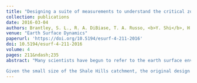 ```yaml
---
title: "Designing a suite of measurements to understand the critical zone"
collection: publications
date: 2016-03-04
authors: Brantley, S. L., R. A. DiBiase, T. A. Russo, <b>Y. Shi</b>, H. Lin, K. J. Davis, M. Kaye, L. Hill, J. Kaye, D. M. Eissenstat, B. Hoagland, A. L. Dere, A. L. Neal, K. M. Brubaker, and D. K. Arthur
venue: "Earth Surface Dynamics"
paperurl: 'https://doi.org/10.5194/esurf-4-211-2016'
doi: 10.5194/esurf-4-211-2016
volume: 4
pages: 211&ndash;235
abstract: "Many scientists have begun to refer to the earth surface environment from the upper canopy to the depths of bedrock as the critical zone (CZ). Identification of the CZ as an integral object worthy of study implicitly posits that the study of the whole earth surface will provide benefits that do not arise when studying the individual parts. To study the CZ, however, requires prioritizing among the measurements that can be made – and we do not generally agree on the priorities. Currently, the Susquehanna Shale Hills Critical Zone Observatory (SSHCZO) is expanding from a small original focus area (0.08 km<sup>2</sup>, Shale Hills catchment), to a larger watershed (164 km<sup>2</sup>, Shavers Creek watershed) and is grappling with the prioritization. This effort is an expansion from a monolithologic first-order forested catchment to a watershed that encompasses several lithologies (shale, sandstone, limestone) and land use types (forest, agriculture). The goal of the project remains the same: to understand water, energy, gas, solute, and sediment (WEGSS) fluxes that are occurring today in the context of the record of those fluxes over geologic time as recorded in soil profiles, the sedimentary record, and landscape morphology.

Given the small size of the Shale Hills catchment, the original design incorporated measurement of as many parameters as possible at high temporal and spatial density. In the larger Shavers Creek watershed, however, we must focus the measurements. We describe a strategy of data collection and modeling based on a geomorphological and land use framework that builds on the hillslope as the basic unit. Interpolation and extrapolation beyond specific sites relies on geophysical surveying, remote sensing, geomorphic analysis, the study of natural integrators such as streams, groundwaters or air, and application of a suite of CZ models. We hypothesize that measurements of a few important variables at strategic locations within a geomorphological framework will allow development of predictive models of CZ behavior. In turn, the measurements and models will reveal how the larger watershed will respond to perturbations both now and into the future."
---
```


